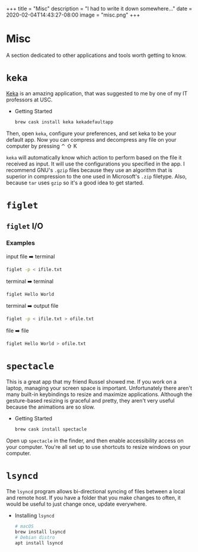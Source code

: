 +++
title = "Misc"
description = "I had to write it down somewhere..."
date = 2020-02-04T14:43:27-08:00
image = "misc.png"
+++

# Misc

A section dedicated to other applications and tools worth getting to know.

# `keka`

[Keka](https://www.keka.io/en/) is an amazing application, that was suggested to me by one of my IT professors at USC.

* Getting Started

  ```sh
  brew cask install keka kekadefaultapp
  ```

Then, open `keka`, configure your preferences, and set keka to be your default app. Now you can compress and decompress any file on your computer by pressing ⌃ ⇧ K

`keka` will automatically know which action to perform based on the file it received as input. It will use the configurations you specified in the app. I recommend GNU's `.gzip` files because they use an algorithm that is superior in compression to the one used in Microsoft's `.zip` filetype. Also, because `tar` uses `gzip` so it's a good idea to get started.

# `figlet`

## `figlet` I/O

### Examples

input file :arrow_right: terminal
```sh
figlet -p < ifile.txt
```

terminal :arrow_right: terminal
```sh
figlet Hello World
```

terminal :arrow_right: output file
```sh
figlet -p < ifile.txt > ofile.txt
```

file :arrow_right: file
```sh
figlet Hello World > ofile.txt
```

# `spectacle`

This is a great app that my friend Russel showed me. If you work on a laptop, managing your screen space is important. Unfortunately there aren't many built-in keybindings to resize and maximize applications. Although the gesture-based resizing is graceful and pretty, they aren't very useful because the animations are so slow.

* Getting Started

  ```sh
  brew cask install spectacle
  ```

Open up `spectacle` in the finder, and then enable accessibility access on your computer. You're all set up to use shortcuts to resize windows on your computer.

# `lsyncd`

The `lsyncd` program allows bi-directional syncing of files between a local and remote host. If you have a folder that you make changes to often, it would be useful to just change once, update everywhere.

* Installing `lsyncd`

  ```sh
  # macOS
  brew install lsyncd
  # Debian distro
  apt install lsyncd
  ```
